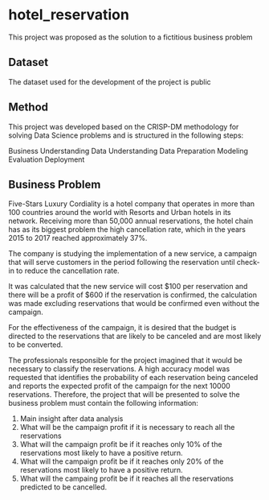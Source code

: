 # hotel_reservation

This project was proposed as the solution to a fictitious business problem

## Dataset

The dataset used for the development of the project is public

## Method

This project was developed based on the CRISP-DM methodology for solving Data 
Science problems and is structured in the following steps:

Business Understanding
Data Understanding
Data Preparation
Modeling
Evaluation
Deployment

## Business Problem

Five-Stars Luxury Cordiality is a hotel company that operates in more than 100 
countries around the world with Resorts and Urban hotels in its network.
Receiving more than 50,000 annual reservations, the hotel chain has as its 
biggest problem the high cancellation rate, which in the years 2015 to 2017 
reached approximately 37%.

The company is studying the implementation of a new service, a campaign that
will serve customers in the period following the reservation until check-in
to reduce the cancellation rate.

It was calculated that the new service will cost $100 per reservation and 
there will be a profit of $600 if the reservation is confirmed, the calculation
was made excluding reservations that would be confirmed even without the campaign.

For the effectiveness of the campaign, it is desired that the budget is directed
to the reservations that are likely to be canceled and are most likely to be 
converted.

The professionals responsible for the project imagined that it would be necessary
to classify the reservations. A high accuracy model was requested that identifies
the probability of each reservation being canceled and reports the expected profit
of the campaign for the next 10000 reservations. Therefore, the project that will 
be presented to solve the business problem must contain the following information:

1. Main insight after data analysis
2. What will be the campaign profit if it is necessary to reach all the reservations
3. What will the campaign profit be if it reaches only 10% of the reservations
most likely to have a positive return.
4. What will the campaign profit be if it reaches only 20% of the reservations
most likely to have a positive return.
5. What will the campaing profit be if it reaches all the reservations predicted
to be cancelled.
